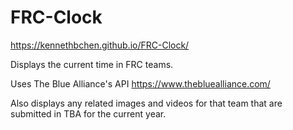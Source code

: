 # FRC-Clock
https://kennethbchen.github.io/FRC-Clock/

Displays the current time in FRC teams.  

Uses The Blue Alliance's API
https://www.thebluealliance.com/

Also displays any related images and videos for that team that are submitted in TBA for the current year.

